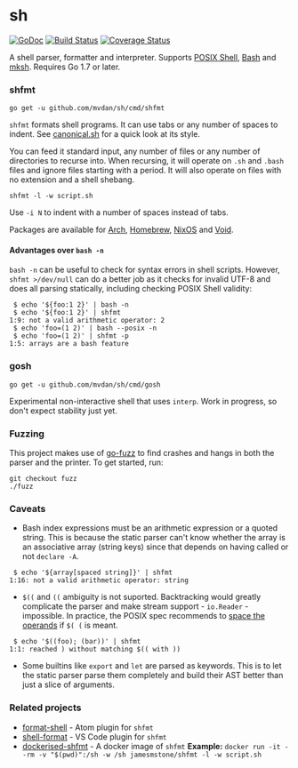 # sh

[![GoDoc](https://godoc.org/github.com/mvdan/sh?status.svg)](https://godoc.org/github.com/mvdan/sh)
[![Build Status](https://travis-ci.org/mvdan/sh.svg?branch=master)](https://travis-ci.org/mvdan/sh)
[![Coverage Status](https://coveralls.io/repos/github/mvdan/sh/badge.svg?branch=master)](https://coveralls.io/github/mvdan/sh)

A shell parser, formatter and interpreter. Supports [POSIX Shell],
[Bash] and [mksh]. Requires Go 1.7 or later.

### shfmt

	go get -u github.com/mvdan/sh/cmd/shfmt

`shfmt` formats shell programs. It can use tabs or any number of spaces
to indent. See [canonical.sh](syntax/canonical.sh) for a quick look at
its style.

You can feed it standard input, any number of files or any number of
directories to recurse into. When recursing, it will operate on `.sh`
and `.bash` files and ignore files starting with a period. It will also
operate on files with no extension and a shell shebang.

	shfmt -l -w script.sh

Use `-i N` to indent with a number of spaces instead of tabs.

Packages are available for [Arch], [Homebrew], [NixOS] and [Void].

#### Advantages over `bash -n`

`bash -n` can be useful to check for syntax errors in shell scripts.
However, `shfmt >/dev/null` can do a better job as it checks for invalid
UTF-8 and does all parsing statically, including checking POSIX Shell
validity:

```
 $ echo '${foo:1 2}' | bash -n
 $ echo '${foo:1 2}' | shfmt
1:9: not a valid arithmetic operator: 2
 $ echo 'foo=(1 2)' | bash --posix -n
 $ echo 'foo=(1 2)' | shfmt -p
1:5: arrays are a bash feature
```

### gosh

	go get -u github.com/mvdan/sh/cmd/gosh

Experimental non-interactive shell that uses `interp`. Work in progress,
so don't expect stability just yet.

### Fuzzing

This project makes use of [go-fuzz] to find crashes and hangs in both
the parser and the printer. To get started, run:

	git checkout fuzz
	./fuzz

### Caveats

* Bash index expressions must be an arithmetic expression or a quoted
  string. This is because the static parser can't know whether the array
  is an associative array (string keys) since that depends on having
  called or not `declare -A`.

```
 $ echo '${array[spaced string]}' | shfmt
1:16: not a valid arithmetic operator: string
```

* `$((` and `((` ambiguity is not suported. Backtracking would greatly
  complicate the parser and make stream support - `io.Reader` -
  impossible. In practice, the POSIX spec recommends to [space the
  operands][posix-ambiguity] if `$( (` is meant.

```
 $ echo '$((foo); (bar))' | shfmt
1:1: reached ) without matching $(( with ))
```

* Some builtins like `export` and `let` are parsed as keywords. This is
  to let the static parser parse them completely and build their AST
  better than just a slice of arguments.

### Related projects

* [format-shell] - Atom plugin for `shfmt`
* [shell-format] - VS Code plugin for `shfmt`
* [dockerised-shfmt] - A docker image of `shfmt` **Example:** `docker run -it --rm -v "$(pwd)":/sh -w /sh jamesmstone/shfmt -l -w script.sh`

[posix shell]: http://pubs.opengroup.org/onlinepubs/9699919799/utilities/V3_chap02.html
[bash]: https://www.gnu.org/software/bash/
[mksh]: https://www.mirbsd.org/mksh.htm
[examples]: https://godoc.org/github.com/mvdan/sh/syntax#pkg-examples
[arch]: https://aur.archlinux.org/packages/shfmt/
[homebrew]: https://github.com/Homebrew/homebrew-core/blob/HEAD/Formula/shfmt.rb
[nixos]: https://github.com/NixOS/nixpkgs/blob/HEAD/pkgs/tools/text/shfmt/default.nix
[void]: https://github.com/voidlinux/void-packages/blob/HEAD/srcpkgs/shfmt/template
[go-fuzz]: https://github.com/dvyukov/go-fuzz
[posix-ambiguity]: http://pubs.opengroup.org/onlinepubs/9699919799/utilities/V3_chap02.html#tag_18_06_03
[format-shell]: https://atom.io/packages/format-shell
[shell-format]: https://marketplace.visualstudio.com/items?itemName=foxundermoon.shell-format
[dockerised-shfmt]: https://hub.docker.com/r/jamesmstone/shfmt/
